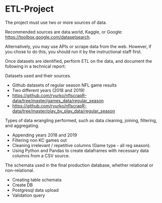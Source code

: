 # ETL-Project

The project must use two or more sources of data.

Recommended sources are data.world, Kaggle, or Google: https://toolbox.google.com/datasetsearch.

Alternatively, you may use APIs or scrape data from the web. However, if you chose to do this, you should run it by the instructional staff first.

Once datasets are identified, perform ETL on the data, and document the following in a technical report:


Datasets used and their sources.<br>
  + Github datasets of regular season NFL game results
  + Two different years (2018 and 2019)  
  + https://github.com/ryurko/nflscrapR-data/tree/master/games_data/regular_season
  + https://github.com/ryurko/nflscrapR-data/tree/master/play_by_play_data/regular_season
  


Types of data wrangling performed, such as data cleaning, joining, filtering, and aggregating.<br>
  + Appending years 2018 and 2019
  + Filtering non KC games out
  + Cleaning irrelevant / repetitive columns (Game type - all reg season).
  + Using Python and Pandas to create dataframes with necessary data columns from a CSV source.
  


The schemata used in the final production database, whether relational or non-relational. <br>
 + Creating table schemata
 + Create DB
 + Postgresql data upload
 + Validation query 
